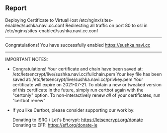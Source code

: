 
## Report

Deploying Certificate to VirtualHost /etc/nginx/sites-enabled/sushka.navi.cc.conf
Redirecting all traffic on port 80 to ssl in /etc/nginx/sites-enabled/sushka.navi.cc.conf

- - - - - - - - - - - - - - - - - - - - - - - - - - - - - - - - - - - - - - - -
Congratulations! You have successfully enabled https://sushka.navi.cc
- - - - - - - - - - - - - - - - - - - - - - - - - - - - - - - - - - - - - - - -

IMPORTANT NOTES:
 - Congratulations! Your certificate and chain have been saved at:
   /etc/letsencrypt/live/sushka.navi.cc/fullchain.pem
   Your key file has been saved at:
   /etc/letsencrypt/live/sushka.navi.cc/privkey.pem
   Your certificate will expire on 2021-07-21. To obtain a new or
   tweaked version of this certificate in the future, simply run
   certbot again with the "certonly" option. To non-interactively
   renew *all* of your certificates, run "certbot renew"
 - If you like Certbot, please consider supporting our work by:

   Donating to ISRG / Let's Encrypt:   https://letsencrypt.org/donate
   Donating to EFF:                    https://eff.org/donate-le
